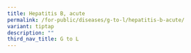 ```yaml
---
title: Hepatitis B, acute
permalink: /for-public/diseases/g-to-l/hepatitis-b-acute/
variant: tiptap
description: ""
third_nav_title: G to L
---
```

